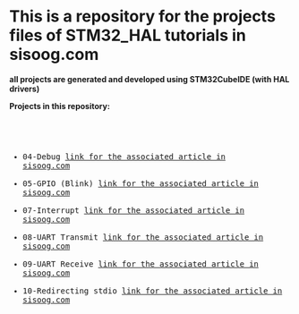 <h1> This is a repository for the projects files of STM32_HAL tutorials in sisoog.com </h1>
<b> all projects are generated and developed using STM32CubeIDE (with HAL drivers) </b> </br>
 
  <b> Projects in this repository: </b> <pre>
  - 04-Debug                               [link for the associated article in sisoog.com]()
  - 05-GPIO (Blink)                        [link for the associated article in sisoog.com]()
  - 07-Interrupt                           [link for the associated article in sisoog.com]()
  - 08-UART Transmit                       [link for the associated article in sisoog.com]()
  - 09-UART Receive                        [link for the associated article in sisoog.com]()
  - 10-Redirecting stdio                   [link for the associated article in sisoog.com]()
  
</pre>
